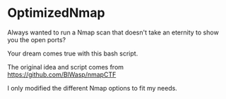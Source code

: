 # OptimizedNmap
Always wanted to run a Nmap scan that doesn't take an eternity to show you the open ports?

Your dream comes true with this bash script.

The original idea and script comes from https://github.com/BlWasp/nmapCTF

I only modified the different Nmap options to fit my needs.
